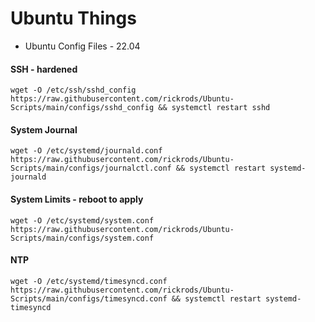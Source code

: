 # Ubuntu Things

- Ubuntu Config Files - 22.04

#### SSH  - hardened   
```wget -O /etc/ssh/sshd_config https://raw.githubusercontent.com/rickrods/Ubuntu-Scripts/main/configs/sshd_config && systemctl restart sshd```

#### System Journal     
```wget -O /etc/systemd/journald.conf https://raw.githubusercontent.com/rickrods/Ubuntu-Scripts/main/configs/journalctl.conf && systemctl restart systemd-journald```

#### System Limits - reboot to apply  
```wget -O /etc/systemd/system.conf https://raw.githubusercontent.com/rickrods/Ubuntu-Scripts/main/configs/system.conf```

#### NTP
```wget -O /etc/systemd/timesyncd.conf https://raw.githubusercontent.com/rickrods/Ubuntu-Scripts/main/configs/timesyncd.conf && systemctl restart systemd-timesyncd```
